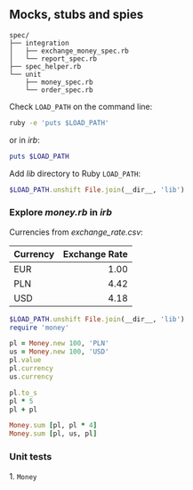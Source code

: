 ## Mocks, stubs and spies

```
spec/
├── integration
│   ├── exchange_money_spec.rb
│   └── report_spec.rb
├── spec_helper.rb
└── unit
    ├── money_spec.rb
    └── order_spec.rb
```

Check `LOAD_PATH` on the command line:
```sh
ruby -e 'puts $LOAD_PATH'
```
or in _irb_:
```ruby
puts $LOAD_PATH
```

Add _lib_ directory to Ruby `LOAD_PATH`:
```ruby
$LOAD_PATH.unshift File.join(__dir__, 'lib')
```

### Explore _money.rb_ in _irb_

Currencies from _exchange_rate.csv_:

| Currency | Exchange Rate |
| -------- | -------------:|
| EUR      | 1.00          |
| PLN      | 4.42          |
| USD      | 4.18          |

```ruby
$LOAD_PATH.unshift File.join(__dir__, 'lib')
require 'money'

pl = Money.new 100, 'PLN'
us = Money.new 100, 'USD'
pl.value
pl.currency
us.currency

pl.to_s
pl * 5
pl + pl

Money.sum [pl, pl * 4]
Money.sum [pl, us, pl]
```


### Unit tests

1\. `Money`
